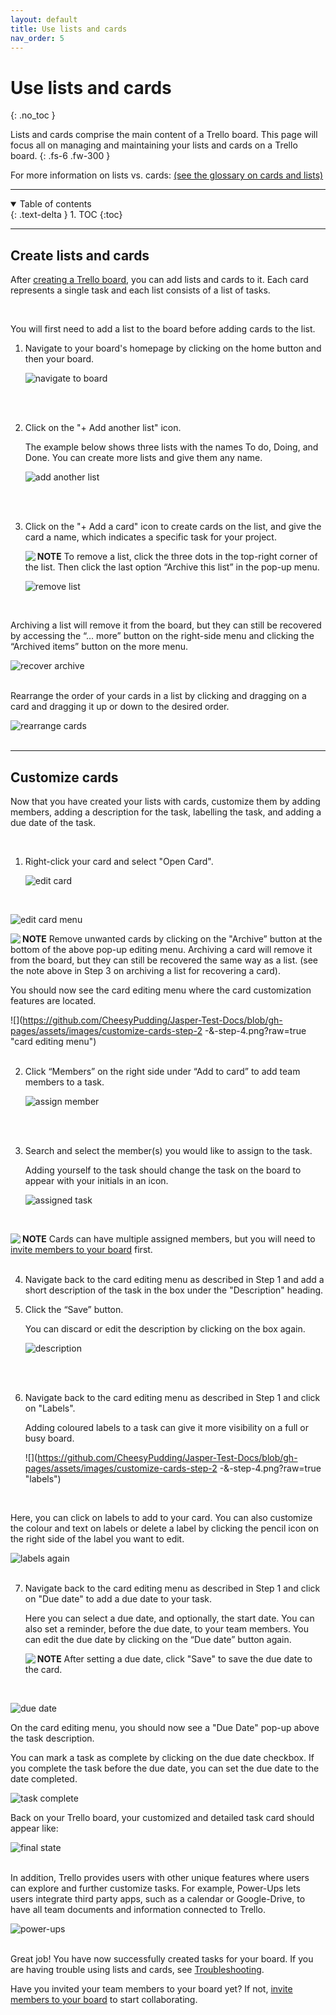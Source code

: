 ```yaml
---
layout: default
title: Use lists and cards
nav_order: 5
---
```


# Use lists and cards
{: .no_toc }

Lists and cards comprise the main content of a Trello board. This page will focus all on managing and maintaining your lists and cards on a Trello board.
{: .fs-6 .fw-300 }

For more information on lists vs. cards: [(see the glossary on cards and lists)](https://cheesypudding.github.io/Jasper-Test-Docs/docs/search/)

---

<details open markdown="block">
  <summary>
    Table of contents
  </summary>
  {: .text-delta }
1. TOC
{:toc}
</details>

---

## Create lists and cards
After [creating a Trello board](https://cheesypudding.github.io/Jasper-Test-Docs/docs/configuration/), you can add lists and cards to it. Each card represents a single task and each list consists of a list of tasks.

<br />

You will first need to add a list to the board before adding cards to the list.

1. Navigate to your board's homepage by clicking on the home button and then your board.

    ![](https://github.com/CheesyPudding/Jasper-Test-Docs/blob/gh-pages/assets/images/lists-and-cards-step-1-image-1.png?raw=true "navigate to board")
<br />
<br />

2. Click on the "+ Add another list" icon.

   The example below shows three lists with the names To do, Doing, and Done. You can create more lists and give them any name.
   
    ![](https://github.com/CheesyPudding/Jasper-Test-Docs/blob/gh-pages/assets/images/lists-and-cards-step-2-image-1.png?raw=true "add another list")
<br />
<br />

3. Click on the "+ Add a card" icon to create cards on the list, and give the card a name, which indicates a specific task for your project.

    <img align="left" src="https://github.com/CheesyPudding/Jasper-Test-Docs/blob/gh-pages/assets/images/alert.png?raw=true">**NOTE** To remove a list, click the three dots in the top-right corner of the list. Then click the last option “Archive this list” in the pop-up menu.

    ![](https://github.com/CheesyPudding/Jasper-Test-Docs/blob/gh-pages/assets/images/lists-and-cards-step-3-image-1.png?raw=true "remove list")
<br />

   Archiving a list will remove it from the board, but they can still be recovered by accessing the “... more” button on the right-side menu and clicking the “Archived items” button on the more menu.
   
   ![](https://github.com/CheesyPudding/Jasper-Test-Docs/blob/gh-pages/assets/images/lists-and-cards-step-3-image-2.png?raw=true "recover archive")
<br />
<br />
   
   Rearrange the order of your cards in a list by clicking and dragging on a card and dragging it up or down to the desired order.

   ![](https://github.com/CheesyPudding/Jasper-Test-Docs/blob/gh-pages/assets/images/lists-and-cards-step-3-image-3.png?raw=true "rearrange cards")
<br />
<br />

---

## Customize cards
Now that you have created your lists with cards, customize them by adding members, adding a description for the task, labelling the task, and adding a due date of the task.

<br />

1. Right-click your card and select "Open Card".

      ![](https://github.com/CheesyPudding/Jasper-Test-Docs/blob/gh-pages/assets/images/customize-cards-step-1.png?raw=true "edit card")
<br />

   ![](https://github.com/CheesyPudding/Jasper-Test-Docs/blob/gh-pages/assets/images/custimize-cards-step-1-2.png?raw=true "edit card menu")
<br />

   <img align="left" src="https://github.com/CheesyPudding/Jasper-Test-Docs/blob/gh-pages/assets/images/alert.png?raw=true">**NOTE** Remove unwanted cards by clicking on the "Archive” button at the bottom of the above pop-up editing menu. Archiving a card will remove it from the board, but they can still be recovered the same way as a list. (see the note above in Step 3 on archiving a list for recovering a card).
<br />

   You should now see the card editing menu where the card customization features are located.

   ![](https://github.com/CheesyPudding/Jasper-Test-Docs/blob/gh-pages/assets/images/customize-cards-step-2 -&-step-4.png?raw=true "card editing menu")
<br />
<br />

2. Click “Members” on the right side under “Add to card” to add team members to a task.

   ![](https://github.com/CheesyPudding/Jasper-Test-Docs/blob/gh-pages/assets/images/customize-cards-step-2-2.PNG?raw=true "assign member")
<br />
<br />

3. Search and select the member(s) you would like to assign to the task. 

   Adding yourself to the task should change the task on the board to appear with your initials in an icon.

      ![](https://github.com/CheesyPudding/Jasper-Test-Docs/blob/gh-pages/assets/images/customize-cards-step-2-3.PNG?raw=true "assigned task")
<br />

   <img align="left" src="https://github.com/CheesyPudding/Jasper-Test-Docs/blob/gh-pages/assets/images/alert.png?raw=true">**NOTE** Cards can have multiple assigned members, but you will need to [invite members to your board](https://cheesypudding.github.io/Jasper-Test-Docs/docs/customization/) first. 
<br />
<br />

4. Navigate back to the card editing menu as described in Step 1 and add a short description of the task in the box under the "Description" heading. 

5. Click the “Save” button.

    You can discard or edit the description by clicking on the box again.

      ![](https://github.com/CheesyPudding/Jasper-Test-Docs/blob/gh-pages/assets/images/customize-cards-step-3.PNG?raw=true "description")
<br />
<br />

6. Navigate back to the card editing menu as described in Step 1 and click on "Labels".

    Adding coloured labels to a task can give it more visibility on a full or busy board.

    ![](https://github.com/CheesyPudding/Jasper-Test-Docs/blob/gh-pages/assets/images/customize-cards-step-2 -&-step-4.png?raw=true "labels")
<br />

   Here, you can click on labels to add to your card. You can also customize the colour and text on labels or delete a label by clicking the pencil icon on the right side of the label you want to edit.
   
   
   ![](https://github.com/CheesyPudding/Jasper-Test-Docs/blob/gh-pages/assets/images/customize-cards-step-4-2.PNG?raw=true "labels again")
<br />
<br />

7. Navigate back to the card editing menu as described in Step 1 and click on "Due date" to add a due date to your task.

      Here you can select a due date, and optionally, the start date. You can also set a reminder, before the due date, to your team members. You can edit the due date by clicking on the “Due date” button again.

   <img align="left" src="https://github.com/CheesyPudding/Jasper-Test-Docs/blob/gh-pages/assets/images/alert.png?raw=true">**NOTE** After setting a due date, click "Save" to save the due date to the card.
<br />

   ![](https://github.com/CheesyPudding/Jasper-Test-Docs/blob/gh-pages/assets/images/customize-cards-step-5.PNG?raw=true "due date")
<br />

   On the card editing menu, you should now see a "Due Date" pop-up above the task description.
   
   You can mark a task as complete by clicking on the due date checkbox. If you complete the task before the due date, you can set the due date to the date completed.

   ![](https://github.com/CheesyPudding/Jasper-Test-Docs/blob/gh-pages/assets/images/customize-cards-step-6.PNG?raw=true "task complete")

Back on your Trello board, your customized and detailed task card should appear like:

   ![](https://github.com/CheesyPudding/Jasper-Test-Docs/blob/gh-pages/assets/images/customize-cards-step-7.PNG?raw=true "final state")
<br />
<br />

In addition, Trello provides users with other unique features where users can explore and further customize tasks. For example, Power-Ups lets users integrate third party apps, such as a calendar or Google-Drive, to have all team documents and information connected to Trello.

   ![](https://github.com/CheesyPudding/Jasper-Test-Docs/blob/gh-pages/assets/images/customize-cards-step-7-2.png?raw=true "power-ups")
<br />
<br />

Great job! You have now successfully created tasks for your board. If you are having trouble using lists and cards, see [Troubleshooting](https://cheesypudding.github.io/Jasper-Test-Docs/docs/index-test/).

Have you invited your team members to your board yet? If not, [invite members to your board](https://cheesypudding.github.io/Jasper-Test-Docs/docs/customization/) to start collaborating.
